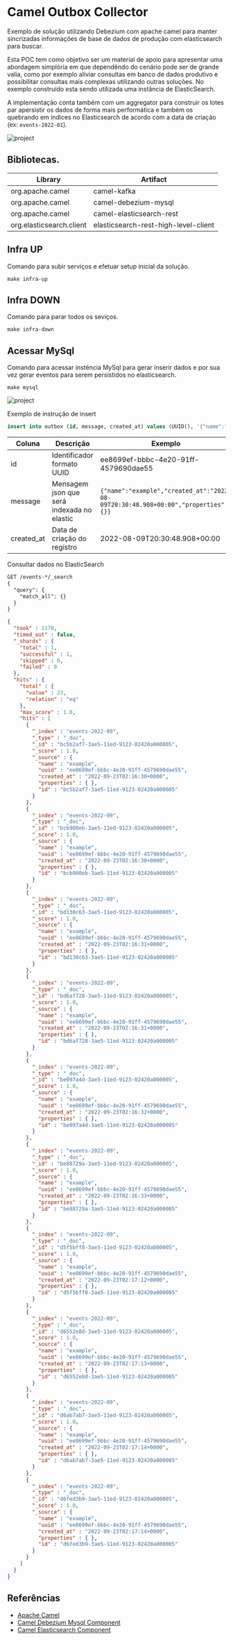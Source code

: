 # Camel Outbox Collector

Exemplo de solução utilizando Debezium com apache camel para manter sincrizadas informações de base de dados de produção com elasticsearch para buscar.

Esta POC tem como objetivo ser um material de apoio para apresentar uma abordagem simplória em que dependêndo do cenário pode ser de grande valia, como por exemplo aliviar consultas em banco de dados produtivo e possibilitar consultas mais complexas utilizando outras soluções. No exemplo construído esta sendo utilizada uma instância de ElasticSearch.

A implementação conta também com um aggregator para construir os lotes par apersistir os dados de forma mais performática e também os quebrando em índices no Elasticsearch de acordo com a data de criação (ex: `events-2022-01`).


![project](docs/images/debezium-connector-camel.drawio.png)

## Bibliotecas.

| Library                  | Artifact                             |
|--------------------------|--------------------------------------|
| org.apache.camel         | camel-kafka                          |
| org.apache.camel         | camel-debezium-mysql                 |
| org.apache.camel         | camel-elasticsearch-rest             |
| org.elasticsearch.client | elasticsearch-rest-high-level-client |

## Infra UP

Comando para subir serviços e efetuar setup inicial da solução.

```shell
make infra-up
```

## Infra DOWN

Comando para parar todos os seviços.

```shell
make infra-down
```

## Acessar MySql

Comando para acessar instência MySql para gerar inserir dados e por sua vez gerar eventos para serem persistidos no elasticsearch.

```shell
make mysql
```

![project](docs/images/mysql-terminal.png)

Exemplo de instrução de insert

```sql
insert into outbox (id, message, created_at) values (UUID(), '{"name":"example","uuid":"ee8699ef-bbbc-4e20-91ff-4579690dae55","created_at":"2022-08-09T20:30:48.908+00:00","properties":{}}', now());
```


| Coluna                   | Descrição                                  | Exemplo                                                                           |
|--------------------------|--------------------------------------------|-----------------------------------------------------------------------------------|
| id                       | Identificador formato UUID                 | ee8699ef-bbbc-4e20-91ff-4579690dae55                                              |
| message                  | Mensagem json que será indexada no elastic | `{"name":"example","created_at":"2022-08-09T20:30:48.908+00:00","properties":{}}` |
| created_at               | Data de criação do registro                | 2022-08-09T20:30:48.908+00:00                                                     |


Consultar dados no ElasticSearch

```html
GET /events-*/_search
{
  "query": {
    "match_all": {}
  }
}
```

```json
{
  "took" : 1170,
  "timed_out" : false,
  "_shards" : {
    "total" : 1,
    "successful" : 1,
    "skipped" : 0,
    "failed" : 0
  },
  "hits" : {
    "total" : {
      "value" : 23,
      "relation" : "eq"
    },
    "max_score" : 1.0,
    "hits" : [
      {
        "_index" : "events-2022-09",
        "_type" : "_doc",
        "_id" : "bc5b2af7-3ae5-11ed-9123-02420a000005",
        "_score" : 1.0,
        "_source" : {
          "name" : "example",
          "uuid" : "ee8699ef-bbbc-4e20-91ff-4579690dae55",
          "created_at" : "2022-09-23T02:16:30+0000",
          "properties" : { },
          "id" : "bc5b2af7-3ae5-11ed-9123-02420a000005"
        }
      },
      {
        "_index" : "events-2022-09",
        "_type" : "_doc",
        "_id" : "bcb900eb-3ae5-11ed-9123-02420a000005",
        "_score" : 1.0,
        "_source" : {
          "name" : "example",
          "uuid" : "ee8699ef-bbbc-4e20-91ff-4579690dae55",
          "created_at" : "2022-09-23T02:16:30+0000",
          "properties" : { },
          "id" : "bcb900eb-3ae5-11ed-9123-02420a000005"
        }
      },
      {
        "_index" : "events-2022-09",
        "_type" : "_doc",
        "_id" : "bd130c63-3ae5-11ed-9123-02420a000005",
        "_score" : 1.0,
        "_source" : {
          "name" : "example",
          "uuid" : "ee8699ef-bbbc-4e20-91ff-4579690dae55",
          "created_at" : "2022-09-23T02:16:31+0000",
          "properties" : { },
          "id" : "bd130c63-3ae5-11ed-9123-02420a000005"
        }
      },
      {
        "_index" : "events-2022-09",
        "_type" : "_doc",
        "_id" : "bd6af728-3ae5-11ed-9123-02420a000005",
        "_score" : 1.0,
        "_source" : {
          "name" : "example",
          "uuid" : "ee8699ef-bbbc-4e20-91ff-4579690dae55",
          "created_at" : "2022-09-23T02:16:31+0000",
          "properties" : { },
          "id" : "bd6af728-3ae5-11ed-9123-02420a000005"
        }
      },
      {
        "_index" : "events-2022-09",
        "_type" : "_doc",
        "_id" : "be097a4d-3ae5-11ed-9123-02420a000005",
        "_score" : 1.0,
        "_source" : {
          "name" : "example",
          "uuid" : "ee8699ef-bbbc-4e20-91ff-4579690dae55",
          "created_at" : "2022-09-23T02:16:32+0000",
          "properties" : { },
          "id" : "be097a4d-3ae5-11ed-9123-02420a000005"
        }
      },
      {
        "_index" : "events-2022-09",
        "_type" : "_doc",
        "_id" : "be88729a-3ae5-11ed-9123-02420a000005",
        "_score" : 1.0,
        "_source" : {
          "name" : "example",
          "uuid" : "ee8699ef-bbbc-4e20-91ff-4579690dae55",
          "created_at" : "2022-09-23T02:16:33+0000",
          "properties" : { },
          "id" : "be88729a-3ae5-11ed-9123-02420a000005"
        }
      },
      {
        "_index" : "events-2022-09",
        "_type" : "_doc",
        "_id" : "d5f5bff8-3ae5-11ed-9123-02420a000005",
        "_score" : 1.0,
        "_source" : {
          "name" : "example",
          "uuid" : "ee8699ef-bbbc-4e20-91ff-4579690dae55",
          "created_at" : "2022-09-23T02:17:12+0000",
          "properties" : { },
          "id" : "d5f5bff8-3ae5-11ed-9123-02420a000005"
        }
      },
      {
        "_index" : "events-2022-09",
        "_type" : "_doc",
        "_id" : "d6552e8d-3ae5-11ed-9123-02420a000005",
        "_score" : 1.0,
        "_source" : {
          "name" : "example",
          "uuid" : "ee8699ef-bbbc-4e20-91ff-4579690dae55",
          "created_at" : "2022-09-23T02:17:13+0000",
          "properties" : { },
          "id" : "d6552e8d-3ae5-11ed-9123-02420a000005"
        }
      },
      {
        "_index" : "events-2022-09",
        "_type" : "_doc",
        "_id" : "d6ab7ab7-3ae5-11ed-9123-02420a000005",
        "_score" : 1.0,
        "_source" : {
          "name" : "example",
          "uuid" : "ee8699ef-bbbc-4e20-91ff-4579690dae55",
          "created_at" : "2022-09-23T02:17:14+0000",
          "properties" : { },
          "id" : "d6ab7ab7-3ae5-11ed-9123-02420a000005"
        }
      },
      {
        "_index" : "events-2022-09",
        "_type" : "_doc",
        "_id" : "d6fed3b9-3ae5-11ed-9123-02420a000005",
        "_score" : 1.0,
        "_source" : {
          "name" : "example",
          "uuid" : "ee8699ef-bbbc-4e20-91ff-4579690dae55",
          "created_at" : "2022-09-23T02:17:14+0000",
          "properties" : { },
          "id" : "d6fed3b9-3ae5-11ed-9123-02420a000005"
        }
      }
    ]
  }
}

```

## Referências

- [Apache Camel](https://camel.apache.org/)
- [Camel Debezium Mysql Component](https://camel.apache.org/components/3.18.x/debezium-mysql-component.html)
- [Camel Elasticsearch Component](https://camel.apache.org/components/3.18.x/elasticsearch-rest-component.html)